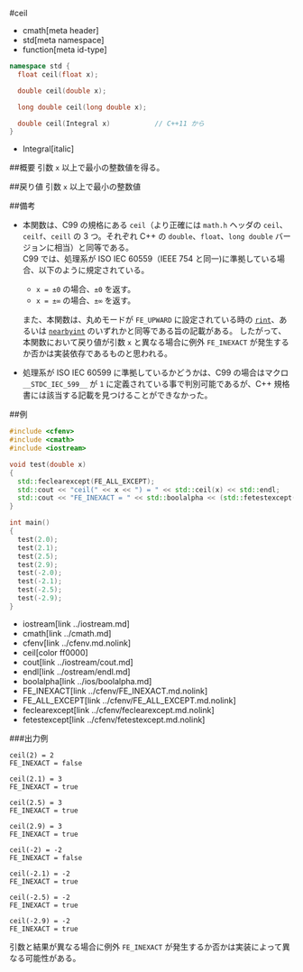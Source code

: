#ceil
* cmath[meta header]
* std[meta namespace]
* function[meta id-type]

```cpp
namespace std {
  float ceil(float x);

  double ceil(double x);

  long double ceil(long double x);

  double ceil(Integral x)			// C++11 から
}
```
* Integral[italic]

##概要
引数 `x` 以上で最小の整数値を得る。


##戻り値
引数 `x` 以上で最小の整数値


##備考
- 本関数は、C99 の規格にある `ceil`（より正確には `math.h` ヘッダの `ceil`、`ceilf`、`ceill` の 3 つ。それぞれ C++ の `double`、`float`、`long double` バージョンに相当）と同等である。  
	C99 では、処理系が ISO IEC 60559（IEEE 754 と同一)に準拠している場合、以下のように規定されている。

	- `x = ±0` の場合、`±0` を返す。
	- `x = ±∞` の場合、`±∞` を返す。

	また、本関数は、丸めモードが `FE_UPWARD` に設定されている時の [`rint`](rint.md)、あるいは [`nearbyint`](nearbyint.md) のいずれかと同等である旨の記載がある。
	したがって、本関数において戻り値が引数 `x` と異なる場合に例外 `FE_INEXACT` が発生するか否かは実装依存であるものと思われる。

- 処理系が ISO IEC 60599 に準拠しているかどうかは、C99 の場合はマクロ `__STDC_IEC_599__` が `1` に定義されている事で判別可能であるが、C++ 規格書には該当する記載を見つけることができなかった。


##例
```cpp
#include <cfenv>
#include <cmath>
#include <iostream>

void test(double x)
{
  std::feclearexcept(FE_ALL_EXCEPT);
  std::cout << "ceil(" << x << ") = " << std::ceil(x) << std::endl;
  std::cout << "FE_INEXACT = " << std::boolalpha << (std::fetestexcept(FE_INEXACT) != 0) << std::endl << std::endl;
}

int main()
{
  test(2.0);
  test(2.1);
  test(2.5);
  test(2.9);
  test(-2.0);
  test(-2.1);
  test(-2.5);
  test(-2.9);
}
```
* iostream[link ../iostream.md]
* cmath[link ../cmath.md]
* cfenv[link ../cfenv.md.nolink]
* ceil[color ff0000]
* cout[link ../iostream/cout.md]
* endl[link ../ostream/endl.md]
* boolalpha[link ../ios/boolalpha.md]
* FE_INEXACT[link ../cfenv/FE_INEXACT.md.nolink]
* FE_ALL_EXCEPT[link ../cfenv/FE_ALL_EXCEPT.md.nolink]
* feclearexcept[link ../cfenv/feclearexcept.md.nolink]
* fetestexcept[link ../cfenv/fetestexcept.md.nolink]

###出力例
```
ceil(2) = 2
FE_INEXACT = false

ceil(2.1) = 3
FE_INEXACT = true

ceil(2.5) = 3
FE_INEXACT = true

ceil(2.9) = 3
FE_INEXACT = true

ceil(-2) = -2
FE_INEXACT = false

ceil(-2.1) = -2
FE_INEXACT = true

ceil(-2.5) = -2
FE_INEXACT = true

ceil(-2.9) = -2
FE_INEXACT = true

```

引数と結果が異なる場合に例外 `FE_INEXACT` が発生するか否かは実装によって異なる可能性がある。
